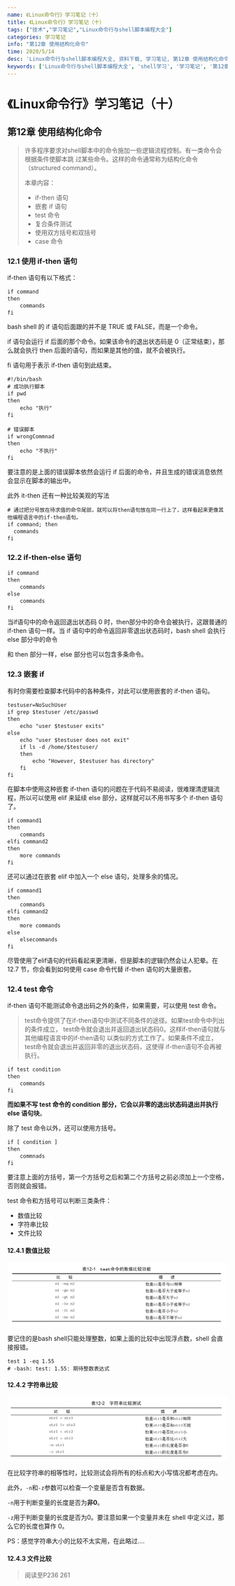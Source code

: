 ```yaml
---
name: 《Linux命令行》学习笔记（十）
title: 《Linux命令行》学习笔记（十）
tags: ["技术","学习笔记","Linux命令行与shell脚本编程大全"]
categories: 学习笔记
info: "第12章 使用结构化命令"
time: 2020/5/14
desc: 'Linux命令行与shell脚本编程大全, 资料下载, 学习笔记, 第12章 使用结构化命令'
keywords: ['Linux命令行与shell脚本编程大全', 'shell学习', '学习笔记', '第12章 使用结构化命令']
---
```


# 《Linux命令行》学习笔记（十）

## 第12章 使用结构化命令

> 许多程序要求对shell脚本中的命令施加一些逻辑流程控制。有一类命令会根据条件使脚本跳 过某些命令。这样的命令通常称为结构化命令（structured command）。 
>
> 本章内容：
>
> - if-then 语句
> - 嵌套 if 语句
> - test 命令
> - 复合条件测试
> - 使用双方括号和双括号
> - case 命令

### 12.1 使用 if-then 语句

if-then 语句有以下格式：

```shell
if command
then
	commands
fi
```

bash shell 的 if 语句后面跟的并不是 TRUE 或 FALSE，而是一个命令。

if 语句会运行 if 后面的那个命令。如果该命令的退出状态码是 0（正常结束），那么就会执行 then 后面的语句，而如果是其他的值，就不会被执行。

fi 语句用于表示 if-then 语句到此结束。

```shell
#!/bin/bash
# 成功执行脚本
if pwd
then
	echo "执行"
fi

# 错误脚本
if wrongCommnad
then
	echo "不执行"
fi
```

要注意的是上面的错误脚本依然会运行 if 后面的命令，并且生成的错误消息依然会显示在脚本的输出中。

此外 it-then 还有一种比较美观的写法

```shell
# 通过把分号放在待求值的命令尾部，就可以将then语句放在同一行上了，这样看起来更像其他编程语言中的if-then语句。 
if command; then
  commands
fi
```

### 12.2 if-then-else 语句

```shell
if command
then
	commands
else
	commands
fi
```

当if语句中的命令返回退出状态码 0 时，then部分中的命令会被执行，这跟普通的 if-then 语句一样。当 if 语句中的命令返回非零退出状态码时，bash shell 会执行 else 部分中的命令

和 then 部分一样，else 部分也可以包含多条命令。

### 12.3 嵌套  if

有时你需要检查脚本代码中的各种条件，对此可以使用嵌套的 if-then 语句。

```shell
testuser=NoSuchUser
if grep $testuser /etc/passwd
then
	echo "user $testuser exits"
else
	echo "user $testuser does not exit"
	if ls -d /home/$testuser/
	then
		echo "However, $testuser has directory"
	fi
fi
```

在脚本中使用这种嵌套 if-then 语句的问题在于代码不易阅读，很难理清逻辑流程，所以可以使用 elif 来延续 else 部分，这样就可以不用书写多个 if-then 语句了。

```shell
if command1
then
	commands
elfi command2
then
	more commands
fi
```

还可以通过在嵌套 elif 中加入一个 else 语句，处理多余的情况。

```shell
if command1
then
	commands
elfi command2
then
	more commands
else
	elsecommands
fi
```

尽管使用了elif语句的代码看起来更清晰，但是脚本的逻辑仍然会让人犯晕。在 12.7 节，你会看到如何使用 case 命令代替 if-then 语句的大量嵌套。 

### 12.4 test 命令

if-then 语句不能测试命令退出码之外的条件，如果需要，可以使用 test 命令。

> test命令提供了在if-then语句中测试不同条件的途径。如果test命令中列出的条件成立， test命令就会退出并返回退出状态码0。这样if-then语句就与其他编程语言中的if-then语句 以类似的方式工作了。如果条件不成立，test命令就会退出并返回非零的退出状态码，这使得 if-then语句不会再被执行。 

```shell
if test condition
then
	commands
fi
```

**而如果不写 test 命令的 condition 部分，它会以非零的退出状态码退出并执行 else 语句块**。

除了 test 命令以外，还可以使用方括号。

```shell
if [ condition ]
then
	commnads
fi
```

要注意上面的方括号，第一个方括号之后和第二个方括号之前必须加上一个空格，否则就会报错。

test 命令和方括号可以判断三类条件：

- 数值比较
- 字符串比较
- 文件比较

#### 12.4.1 数值比较

![linux-test-num-1.jpg](./images/linux-test-num-1.jpg)

要记住的是bash shell只能处理整数，如果上面的比较中出现浮点数，shell 会直接报错。

```shell
test 1 -eq 1.55
# -bash: test: 1.55: 期待整数表达式
```

#### 12.4.2 字符串比较

![linux-test-string-1.jpg](./images/linux-test-string-1.jpg)

在比较字符串的相等性时，比较测试会将所有的标点和大小写情况都考虑在内。

此外，`-n`和`-z`参数可以检查一个变量是否含有数据。

`-n`用于判断变量的长度是否为**非0**。

`-z`用于判断变量的长度是否为0。要注意如果一个变量并未在 shell 中定义过，那么它的长度也算作 0。

PS：感觉字符串大小的比较不太实用，在此略过....

#### 12.4.3 文件比较







> 阅读至P236 261